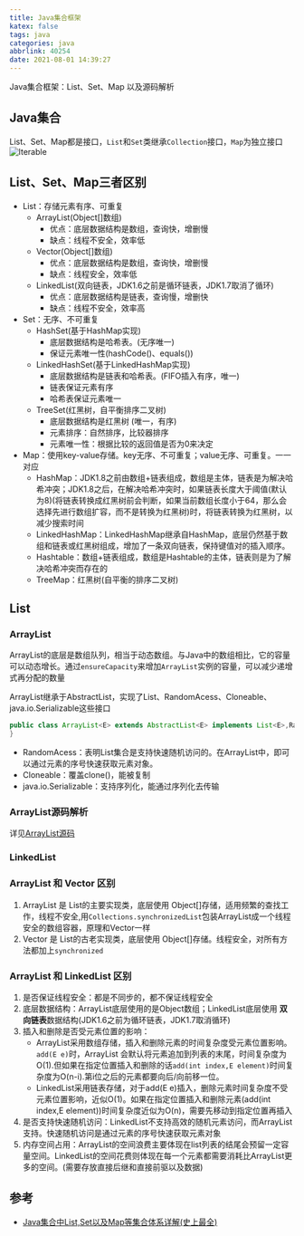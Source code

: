```yaml
---
title: Java集合框架
katex: false
tags: java
categories: java
abbrlink: 40254
date: 2021-08-01 14:39:27
---
```


Java集合框架：List、Set、Map 以及源码解析
<!-- more -->

## Java集合
List、Set、Map都是接口，`List`和`Set`类继承`Collection`接口，`Map`为独立接口
![Iterable](http://whh.plus:7007/images/2021/08/01/java-collection-hierarchy.png)

## List、Set、Map三者区别
- List：存储元素有序、可重复
  - ArrayList(Object[]数组)
    - 优点：底层数据结构是数组，查询快，增删慢
    - 缺点：线程不安全，效率低
  - Vector(Object[]数组)
    - 优点：底层数据结构是数组，查询快，增删慢
    - 缺点：线程安全，效率低
  - LinkedList(双向链表，JDK1.6之前是循环链表，JDK1.7取消了循环)
    - 优点：底层数据结构是链表，查询慢，增删快
    - 缺点：线程不安全，效率高 
- Set：无序、不可重复
  - HashSet(基于HashMap实现) 
    - 底层数据结构是哈希表。(无序唯一)
    - 保证元素唯一性(hashCode()、equals())
  - LinkedHashSet(基于LinkedHashMap实现)
    - 底层数据结构是链表和哈希表。(FIFO插入有序，唯一)
    - 链表保证元素有序
    - 哈希表保证元素唯一 
  - TreeSet(红黑树，自平衡排序二叉树)
    - 底层数据结构是红黑树 (唯一，有序)
    - 元素排序：自然排序，比较器排序
    - 元素唯一性：根据比较的返回值是否为0来决定 
- Map：使用key-value存储。key无序、不可重复；value无序、可重复。一一对应
  - HashMap：JDK1.8之前由数组+链表组成，数组是主体，链表是为解决哈希冲突；JDK1.8之后，在解决哈希冲突时，如果链表长度大于阈值(默认为8)(将链表转换成红黑树前会判断，如果当前数组长度小于64，那么会选择先进行数组扩容，而不是转换为红黑树)时，将链表转换为红黑树，以减少搜索时间
  - LinkedHashMap：LinkedHashMap继承自HashMap，底层仍然基于数组和链表或红黑树组成，增加了一条双向链表，保持键值对的插入顺序。
  - Hashtable：数组+链表组成，数组是Hashtable的主体，链表则是为了解决哈希冲突而存在的
  - TreeMap：红黑树(自平衡的排序二叉树)

## List

### ArrayList
ArrayList的底层是数组队列，相当于动态数组。与Java中的数组相比，它的容量可以动态增长。通过`ensureCapacity`来增加`ArrayList`实例的容量，可以减少递增式再分配的数量

ArrayList继承于AbstractList，实现了List、RandomAcess、Cloneable、java.io.Serializable这些接口
```java
public class ArrayList<E> extends AbstractList<E> implements List<E>,RandomAcess,Cloneable,java.io.Serializable{
}
```

- RandomAcess：表明List集合是支持快速随机访问的。在ArrayList中，即可以通过元素的序号快速获取元素对象。
- Cloneable：覆盖clone()，能被复制
- java.io.Serializable：支持序列化，能通过序列化去传输

### ArrayList源码解析
详见[ArrayList源码](https://whh.plus/2021/08/03/ArrayList)

### LinkedList

### ArrayList 和 Vector 区别
1. ArrayList 是 List的主要实现类，底层使用 Object[]存储，适用频繁的查找工作，线程不安全,用`Collections.synchronizedList`包装ArrayList成一个线程安全的数组容器，原理和Vector一样
2. Vector 是 List的古老实现类，底层使用 Object[]存储。线程安全，对所有方法都加上`synchronized`
### ArrayList 和 LinkedList 区别 
1. 是否保证线程安全：都是不同步的，都不保证线程安全
2. 底层数据结构：ArrayList底层使用的是Object数组；LinkedList底层使用 **双向链表**数据结构(JDK1.6之前为循环链表，JDK1.7取消循环)
3. 插入和删除是否受元素位置的影响：
   - ArrayList采用数组存储，插入和删除元素的时间复杂度受元素位置影响。`add(E e)`时，ArrayList 会默认将元素追加到列表的末尾，时间复杂度为O(1).但如果在指定位置插入和删除的话`add(int index,E element)`时间复杂度为O(n-i).第i位之后的元素都要向后/向前移一位。
   - LinkedList采用链表存储，对于add(E e)插入，删除元素时间复杂度不受元素位置影响，近似O(1)。如果在指定位置插入和删除元素(add(int index,E element))时间复杂度近似为O(n)，需要先移动到指定位置再插入
4. 是否支持快速随机访问：LinkedList不支持高效的随机元素访问，而ArrayList支持。快速随机访问是通过元素的序号快速获取元素对象
5. 内存空间占用：ArrayList的空间浪费主要体现在list列表的结尾会预留一定容量空间。LinkedList的空间花费则体现在每一个元素都需要消耗比ArrayList更多的空间。(需要存放直接后继和直接前驱以及数据)



## 参考
- [Java集合中List,Set以及Map等集合体系详解(史上最全)](https://blog.csdn.net/zhangqunshuai/article/details/80660974)